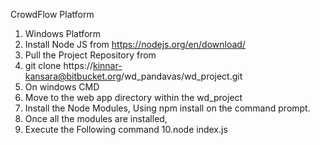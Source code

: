 CrowdFlow Platform

1. Windows Platform
2. Install Node JS from https://nodejs.org/en/download/
3. Pull the Project Repository from 
4. git clone https://kinnar-kansara@bitbucket.org/wd_pandavas/wd_project.git
5. On windows CMD 
6. Move to the web app directory within the wd_project
7. Install the Node Modules, Using npm install on the command prompt. 
8. Once all the modules are installed, 
9. Execute the Following command 
10.node index.js